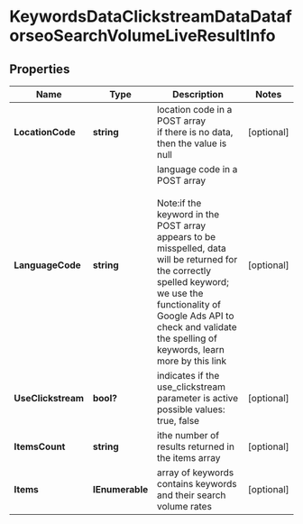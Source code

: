 # KeywordsDataClickstreamDataDataforseoSearchVolumeLiveResultInfo


## Properties

| Name | Type | Description | Notes |
|------------ | ------------- | ------------- | -------------|
**LocationCode** | **string** | location code in a POST array<br>if there is no data, then the value is null |[optional]|
**LanguageCode** | **string** | language code in a POST array<br><br>Note:if the keyword in the POST array appears to be misspelled, data will be returned for the correctly spelled keyword;<br>we use the functionality of Google Ads API to check and validate the spelling of keywords, learn more by this link |[optional]|
**UseClickstream** | **bool?** | indicates if the use_clickstream parameter is active<br>possible values: true, false |[optional]|
**ItemsCount** | **string** | ithe number of results returned in the items array |[optional]|
**Items** | **IEnumerable<KeywordsDataClickstreamDataSearchVolumeLiveItem>** | array of keywords<br>contains keywords and their search volume rates |[optional]|